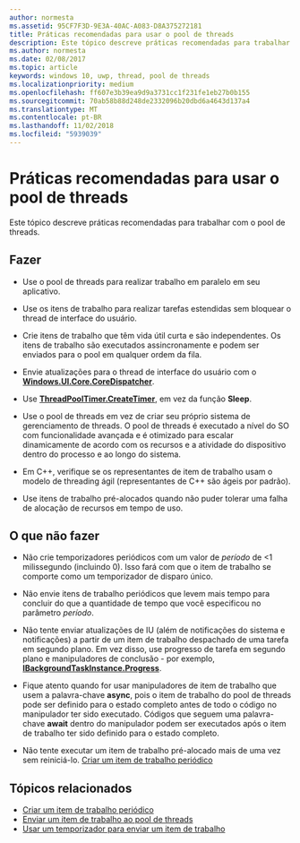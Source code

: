 ```yaml
---
author: normesta
ms.assetid: 95CF7F3D-9E3A-40AC-A083-D8A375272181
title: Práticas recomendadas para usar o pool de threads
description: Este tópico descreve práticas recomendadas para trabalhar com o pool de threads.
ms.author: normesta
ms.date: 02/08/2017
ms.topic: article
keywords: windows 10, uwp, thread, pool de threads
ms.localizationpriority: medium
ms.openlocfilehash: ff607e3b39ea9d9a3731cc1f231fe1eb27b0b155
ms.sourcegitcommit: 70ab58b88d248de2332096b20dbd6a4643d137a4
ms.translationtype: MT
ms.contentlocale: pt-BR
ms.lasthandoff: 11/02/2018
ms.locfileid: "5939039"
---
```

# <a name="best-practices-for-using-the-thread-pool"></a>Práticas recomendadas para usar o pool de threads

Este tópico descreve práticas recomendadas para trabalhar com o pool de threads.

## <a name="dos"></a>Fazer


-   Use o pool de threads para realizar trabalho em paralelo em seu aplicativo.

-   Use os itens de trabalho para realizar tarefas estendidas sem bloquear o thread de interface do usuário.

-   Crie itens de trabalho que têm vida útil curta e são independentes. Os itens de trabalho são executados assincronamente e podem ser enviados para o pool em qualquer ordem da fila.

-   Envie atualizações para o thread de interface do usuário com o [**Windows.UI.Core.CoreDispatcher**](https://msdn.microsoft.com/library/windows/apps/BR208211).

-   Use [**ThreadPoolTimer.CreateTimer**](https://msdn.microsoft.com/library/windows/apps/Hh967921), em vez da função **Sleep**.

-   Use o pool de threads em vez de criar seu próprio sistema de gerenciamento de threads. O pool de threads é executado a nível do SO com funcionalidade avançada e é otimizado para escalar dinamicamente de acordo com os recursos e a atividade do dispositivo dentro do processo e ao longo do sistema.

-   Em C++, verifique se os representantes de item de trabalho usam o modelo de threading ágil (representantes de C++ são ágeis por padrão).

-   Use itens de trabalho pré-alocados quando não puder tolerar uma falha de alocação de recursos em tempo de uso.

## <a name="donts"></a>O que não fazer


-   Não crie temporizadores periódicos com um valor de *período* de &lt;1 milissegundo (incluindo 0). Isso fará com que o item de trabalho se comporte como um temporizador de disparo único.

-   Não envie itens de trabalho periódicos que levem mais tempo para concluir do que a quantidade de tempo que você especificou no parâmetro *período*.

-   Não tente enviar atualizações de IU (além de notificações do sistema e notificações) a partir de um item de trabalho despachado de uma tarefa em segundo plano. Em vez disso, use progresso de tarefa em segundo plano e manipuladores de conclusão - por exemplo, [**IBackgroundTaskInstance.Progress**](https://msdn.microsoft.com/library/windows/apps/BR224800).

-   Fique atento quando for usar manipuladores de item de trabalho que usem a palavra-chave **async**, pois o item de trabalho do pool de threads pode ser definido para o estado completo antes de todo o código no manipulador ter sido executado. Códigos que seguem uma palavra-chave **await** dentro do manipulador podem ser executados após o item de trabalho ter sido definido para o estado completo.

-   Não tente executar um item de trabalho pré-alocado mais de uma vez sem reiniciá-lo. [Criar um item de trabalho periódico](create-a-periodic-work-item.md)

## <a name="related-topics"></a>Tópicos relacionados


* [Criar um item de trabalho periódico](create-a-periodic-work-item.md)
* [Enviar um item de trabalho ao pool de threads](submit-a-work-item-to-the-thread-pool.md)
* [Usar um temporizador para enviar um item de trabalho](use-a-timer-to-submit-a-work-item.md)
